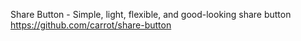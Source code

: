 

Share Button - Simple, light, flexible, and good-looking share button
https://github.com/carrot/share-button
